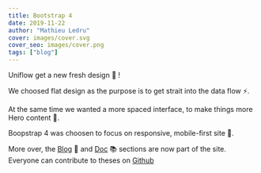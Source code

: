 ```yaml
---
title: Bootstrap 4
date: 2019-11-22
author: "Mathieu Ledru"
cover: images/cover.svg
cover_seo: images/cover.png
tags: ["blog"]
---
```


Uniflow get a new fresh design 🎉 !

We choosed flat design as the purpose is to get strait into the data flow ⚡️.

At the same time we wanted a more spaced interface, to make things more Hero content 🦄.

Boopstrap 4 was choosen to focus on responsive, mobile-first site 📱.

More over, the [Blog](https://uniflow.io/blog) 📝 and [Doc](https://uniflow.io/docs) 📚 sections are now part of the site.
Everyone can contribute to theses on [Github](https://github.com/uniflow-io/uniflow) 
